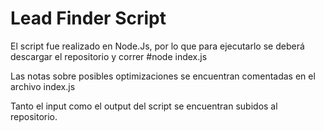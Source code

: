 # Lead Finder Script

El script fue realizado en Node.Js, por lo que para ejecutarlo se deberá descargar el repositorio y correr #node index.js

Las notas sobre posibles optimizaciones se encuentran comentadas en el archivo index.js

Tanto el input como el output del script se encuentran subidos al repositorio.
